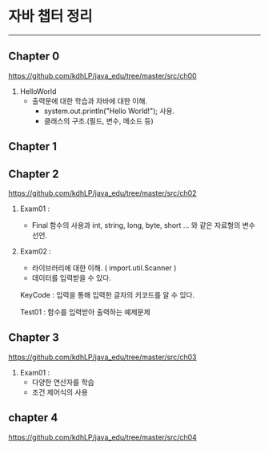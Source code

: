 # 자바 챕터 정리

---

## Chapter 0

 <https://github.com/kdhLP/java_edu/tree/master/src/ch00>
1. HelloWorld
	- 출력문에 대한 학습과 자바에 대한 이해.
		* system.out.println("Hello World!"); 사용.
		* 클래스의 구조.(필드, 변수, 메소드 등)
## Chapter 1

## Chapter 2

 <https://github.com/kdhLP/java_edu/tree/master/src/ch02>
1. Exam01 : 
	- Final 함수의 사용과 int, string, long, byte, short ... 와 같은 자료형의 변수 선언.
2. Exam02 :
	- 라이브러리에 대한 이해. ( import.util.Scanner )
	- 데이터를 입력받을 수 있다.

	KeyCode : 입력을 통해 입력한 글자의 키코드를 알 수 있다.

	Test01 : 함수를 입력받아 출력하는 예제문제

## Chapter 3

<https://github.com/kdhLP/java_edu/tree/master/src/ch03>
1. Exam01 : 
	- 다양한 연산자를 학습
	- 조건 제어식의 사용

## chapter 4
<https://github.com/kdhLP/java_edu/tree/master/src/ch04>

